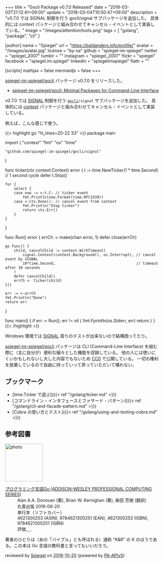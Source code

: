 +++
title = "Gocli Package v0.7.0 Released"
date = "2018-03-03T21:12:41+09:00"
update = "2018-03-04T10:50:47+09:00"
description = "v0.7.0 では SIGNAL 制御を行う gocli/signal サブパッケージを追加した。 具体的には context パッケージと組み合わせてキャンセル・イベントとして実装している。"
image = "/images/attention/tools.png"
tags  = [ "golang", "package", "cli" ]

[author]
  name      = "Spiegel"
  url       = "https://baldanders.info/profile/"
  avatar    = "/images/avatar.jpg"
  license   = "by-sa"
  github    = "spiegel-im-spiegel"
  twitter   = "spiegel_2007"
  tumblr    = ""
  instagram = "spiegel_2007"
  flickr    = "spiegel"
  facebook  = "spiegel.im.spiegel"
  linkedin  = "spiegelimspiegel"
  flattr    = ""

[scripts]
  mathjax = false
  mermaidjs = false
+++

[spiegel-im-spiegel/gocli] パッケージ v0.7.0 をリリースした。

- [spiegel-im-spiegel/gocli: Minimal Packages for Command-Line Interface](https://github.com/spiegel-im-spiegel/gocli)

v0.7.0 では [SIGNAL] 制御を行う [`gocli`]`/signal` サブパッケージを追加した。
具体的には [context] パッケージと組み合わせてキャンセル・イベントとして実装している。

例えば，こんな感じで使う。

{{< highlight go "hl_lines=20-22 33" >}}
package main

import (
	"context"
	"fmt"
	"os"
	"time"

	"github.com/spiegel-im-spiegel/gocli/signal"
)

func ticker(ctx context.Context) error {
	t := time.NewTicker(1 * time.Second) // 1 second cycle
	defer t.Stop()

	for {
		select {
		case now := <-t.C: // ticker event
			fmt.Println(now.Format(time.RFC3339))
		case <-ctx.Done(): // cancel event from context
			fmt.Println("Stop ticker")
			return ctx.Err()
		}
	}
}

func Run() error {
	errCh := make(chan error, 1)
	defer close(errCh)

	go func() {
		child, cancelChild := context.WithTimeout(
			signal.Context(context.Background(), os.Interrupt), // cancel event by SIGNAL
			10*time.Second,                                     // timeout after 10 seconds
		)
		defer cancelChild()
		errCh <- ticker(child)
	}()

	err := <-errCh
	fmt.Println("Done")
	return err
}

func main() {
	if err := Run(); err != nil {
		fmt.Fprintln(os.Stderr, err)
		return
	}
}
{{< /highlight >}}

Windows 環境では [SIGNAL] 周りのテストが出来ないので結構困ってたり。

[spiegel-im-spiegel/gocli] パッケージは CLI (Command-Line Interface) を組む際に（主に自分が）便利な細々とした機能を収録している。
他の人には使いにくいかもしれないし大した内容でもないため [CC0](https://creativecommons.org/publicdomain/zero/1.0/ "Creative Commons — CC0 1.0 Universal") で公開している。
一切の権利を放棄しているので自由に持っていって弄っていただいて構わない。

## ブックマーク

- [time.Ticker で遊ぶ]({{< ref "/golang/ticker.md" >}})
- [コマンドライン・インタフェースとファサード・パターン]({{< ref "/golang/cli-and-facade-pattern.md" >}})
- [Cobra の使い方とテスト]({{< ref "/golang/using-and-testing-cobra.md" >}})

[spiegel-im-spiegel/gocli]: https://github.com/spiegel-im-spiegel/gocli "spiegel-im-spiegel/gocli: Minimal Packages for Command-Line Interface"
[`gocli`]: https://github.com/spiegel-im-spiegel/gocli "spiegel-im-spiegel/gocli: Minimal Packages for Command-Line Interface"
[SIGNAL]: https://linuxjm.osdn.jp/html/LDP_man-pages/man7/signal.7.html "Man page of SIGNAL"
[context]: https://golang.org/pkg/context/ "context - The Go Programming Language"

## 参考図書

<div class="hreview">
  <div class="photo"><a class="item url" href="https://www.amazon.co.jp/dp/4621300253?tag=baldandersinf-22&linkCode=ogi&th=1&psc=1"><img src="https://m.media-amazon.com/images/I/41meaSLNFfL._SL160_.jpg" width="123" alt="photo"></a></div>
  <dl class="fn">
    <dt><a href="https://www.amazon.co.jp/dp/4621300253?tag=baldandersinf-22&linkCode=ogi&th=1&psc=1">プログラミング言語Go (ADDISON-WESLEY PROFESSIONAL COMPUTING SERIES)</a></dt>
    <dd>Alan A.A. Donovan (著), Brian W. Kernighan (著), 柴田 芳樹 (翻訳)</dd>
    <dd>丸善出版 2016-06-20</dd>
    <dd>単行本（ソフトカバー）</dd>
    <dd>4621300253 (ASIN), 9784621300251 (EAN), 4621300253 (ISBN), 9784621300251 (ISBN)</dd>
    <dd>評価<abbr class="rating fa-sm" title="5">&nbsp;<i class="fas fa-star"></i>&nbsp;<i class="fas fa-star"></i>&nbsp;<i class="fas fa-star"></i>&nbsp;<i class="fas fa-star"></i>&nbsp;<i class="fas fa-star"></i></abbr></dd>
  </dl>
  <p class="description">著者のひとりは（あの「バイブル」とも呼ばれる）通称 “K&amp;R” の K のほうである。この本は Go 言語の教科書と言ってもいいだろう。</p>
  <p class="powered-by">reviewed by <a href='#maker' class='reviewer'>Spiegel</a> on <abbr class="dtreviewed" title="2018-10-20">2018-10-20</abbr> (powered by <a href="https://affiliate.amazon.co.jp/assoc_credentials/home">PA-APIv5</a>)</p>
</div>
